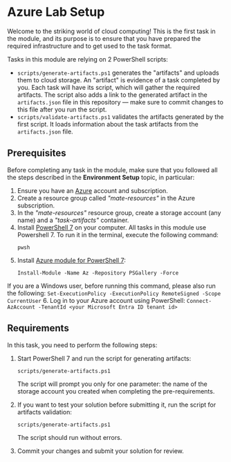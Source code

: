 # Azure Lab Setup

Welcome to the striking world of cloud computing! This is the first task in the module, and its purpose is to ensure that you have prepared the required infrastructure and to get used to the task format. 

Tasks in this module are relying on 2 PowerShell scripts: 

- `scripts/generate-artifacts.ps1` generates the "artifacts" and uploads them to cloud storage. An "artifact" is evidence of a task completed by you. Each task will have its script, which will gather the required artifacts. The script also adds a link to the generated artifact in the `artifacts.json` file in this repository — make sure to commit changes to this file after you run the script. 
- `scripts/validate-artifacts.ps1` validates the artifacts generated by the first script. It loads information about the task artifacts from the `artifacts.json` file.   

## Prerequisites

Before completing any task in the module, make sure that you followed all the steps described in the **Environment Setup** topic, in particular: 

1. Ensure you have an [Azure](https://azure.microsoft.com/en-us/free/) account and subscription.
2. Create a resource group called *"mate-resources"* in the Azure subscription.
3. In the *"mate-resources"* resource group, create a storage account (any name) and a *"task-artifacts"* container.
4. Install [PowerShell 7](https://learn.microsoft.com/en-us/powershell/scripting/install/installing-powershell?view=powershell-7.4) on your computer. All tasks in this module use Powershell 7. To run it in the terminal, execute the following command: 
    ```
    pwsh
    ```
5. Install [Azure module for PowerShell 7](https://learn.microsoft.com/en-us/powershell/azure/install-azure-powershell?view=azps-11.3.0): 
    ```
    Install-Module -Name Az -Repository PSGallery -Force
    ```
If you are a Windows user, before running this command, please also run the following: 
    ```
    Set-ExecutionPolicy -ExecutionPolicy RemoteSigned -Scope CurrentUser
    ```
6. Log in to your Azure account using PowerShell:
    ```
    Connect-AzAccount -TenantId <your Microsoft Entra ID tenant id>
    ```

## Requirements

In this task, you need to perform the following steps: 

1. Start PowerShell 7 and run the script for generating artifacts: 
    ```
    scripts/generate-artifacts.ps1
    ``` 
    The script will prompt you only for one parameter: the name of the storage account you created when completing the pre-requirements. 

2. If you want to test your solution before submitting it, run the script for artifacts validation: 
    ```
    scripts/generate-artifacts.ps1
    ```
    The script should run without errors. 

3. Commit your changes and submit your solution for review. 
